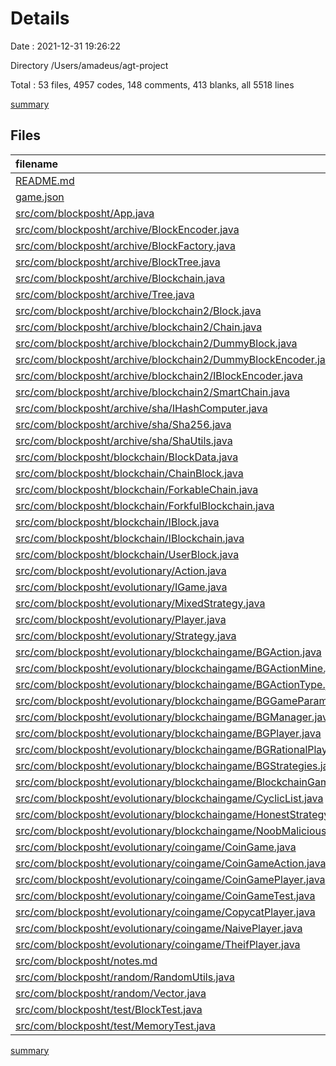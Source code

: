 # Details

Date : 2021-12-31 19:26:22

Directory /Users/amadeus/agt-project

Total : 53 files,  4957 codes, 148 comments, 413 blanks, all 5518 lines

[summary](results.md)

## Files
| filename | language | code | comment | blank | total |
| :--- | :--- | ---: | ---: | ---: | ---: |
| [README.md](/README.md) | Markdown | 1 | 0 | 0 | 1 |
| [game.json](/game.json) | JSON | 3,810 | 0 | 0 | 3,810 |
| [src/com/blockposht/App.java](/src/com/blockposht/App.java) | Java | 5 | 0 | 3 | 8 |
| [src/com/blockposht/archive/BlockEncoder.java](/src/com/blockposht/archive/BlockEncoder.java) | Java | 1 | 9 | 5 | 15 |
| [src/com/blockposht/archive/BlockFactory.java](/src/com/blockposht/archive/BlockFactory.java) | Java | 0 | 18 | 8 | 26 |
| [src/com/blockposht/archive/BlockTree.java](/src/com/blockposht/archive/BlockTree.java) | Java | 0 | 7 | 4 | 11 |
| [src/com/blockposht/archive/Blockchain.java](/src/com/blockposht/archive/Blockchain.java) | Java | 0 | 49 | 14 | 63 |
| [src/com/blockposht/archive/Tree.java](/src/com/blockposht/archive/Tree.java) | Java | 0 | 28 | 12 | 40 |
| [src/com/blockposht/archive/blockchain2/Block.java](/src/com/blockposht/archive/blockchain2/Block.java) | Java | 34 | 0 | 10 | 44 |
| [src/com/blockposht/archive/blockchain2/Chain.java](/src/com/blockposht/archive/blockchain2/Chain.java) | Java | 58 | 1 | 15 | 74 |
| [src/com/blockposht/archive/blockchain2/DummyBlock.java](/src/com/blockposht/archive/blockchain2/DummyBlock.java) | Java | 8 | 0 | 4 | 12 |
| [src/com/blockposht/archive/blockchain2/DummyBlockEncoder.java](/src/com/blockposht/archive/blockchain2/DummyBlockEncoder.java) | Java | 6 | 0 | 2 | 8 |
| [src/com/blockposht/archive/blockchain2/IBlockEncoder.java](/src/com/blockposht/archive/blockchain2/IBlockEncoder.java) | Java | 4 | 0 | 2 | 6 |
| [src/com/blockposht/archive/blockchain2/SmartChain.java](/src/com/blockposht/archive/blockchain2/SmartChain.java) | Java | 6 | 0 | 3 | 9 |
| [src/com/blockposht/archive/sha/IHashComputer.java](/src/com/blockposht/archive/sha/IHashComputer.java) | Java | 4 | 0 | 2 | 6 |
| [src/com/blockposht/archive/sha/Sha256.java](/src/com/blockposht/archive/sha/Sha256.java) | Java | 15 | 0 | 9 | 24 |
| [src/com/blockposht/archive/sha/ShaUtils.java](/src/com/blockposht/archive/sha/ShaUtils.java) | Java | 22 | 4 | 6 | 32 |
| [src/com/blockposht/blockchain/BlockData.java](/src/com/blockposht/blockchain/BlockData.java) | Java | 21 | 0 | 8 | 29 |
| [src/com/blockposht/blockchain/ChainBlock.java](/src/com/blockposht/blockchain/ChainBlock.java) | Java | 52 | 1 | 13 | 66 |
| [src/com/blockposht/blockchain/ForkableChain.java](/src/com/blockposht/blockchain/ForkableChain.java) | Java | 56 | 1 | 17 | 74 |
| [src/com/blockposht/blockchain/ForkfulBlockchain.java](/src/com/blockposht/blockchain/ForkfulBlockchain.java) | Java | 77 | 3 | 18 | 98 |
| [src/com/blockposht/blockchain/IBlock.java](/src/com/blockposht/blockchain/IBlock.java) | Java | 10 | 0 | 4 | 14 |
| [src/com/blockposht/blockchain/IBlockchain.java](/src/com/blockposht/blockchain/IBlockchain.java) | Java | 4 | 0 | 2 | 6 |
| [src/com/blockposht/blockchain/UserBlock.java](/src/com/blockposht/blockchain/UserBlock.java) | Java | 34 | 1 | 11 | 46 |
| [src/com/blockposht/evolutionary/Action.java](/src/com/blockposht/evolutionary/Action.java) | Java | 3 | 0 | 3 | 6 |
| [src/com/blockposht/evolutionary/IGame.java](/src/com/blockposht/evolutionary/IGame.java) | Java | 6 | 0 | 3 | 9 |
| [src/com/blockposht/evolutionary/MixedStrategy.java](/src/com/blockposht/evolutionary/MixedStrategy.java) | Java | 0 | 6 | 3 | 9 |
| [src/com/blockposht/evolutionary/Player.java](/src/com/blockposht/evolutionary/Player.java) | Java | 17 | 3 | 6 | 26 |
| [src/com/blockposht/evolutionary/Strategy.java](/src/com/blockposht/evolutionary/Strategy.java) | Java | 18 | 0 | 5 | 23 |
| [src/com/blockposht/evolutionary/blockchaingame/BGAction.java](/src/com/blockposht/evolutionary/blockchaingame/BGAction.java) | Java | 11 | 0 | 5 | 16 |
| [src/com/blockposht/evolutionary/blockchaingame/BGActionMine.java](/src/com/blockposht/evolutionary/blockchaingame/BGActionMine.java) | Java | 30 | 0 | 9 | 39 |
| [src/com/blockposht/evolutionary/blockchaingame/BGActionType.java](/src/com/blockposht/evolutionary/blockchaingame/BGActionType.java) | Java | 4 | 0 | 2 | 6 |
| [src/com/blockposht/evolutionary/blockchaingame/BGGameParameters.java](/src/com/blockposht/evolutionary/blockchaingame/BGGameParameters.java) | Java | 19 | 0 | 9 | 28 |
| [src/com/blockposht/evolutionary/blockchaingame/BGManager.java](/src/com/blockposht/evolutionary/blockchaingame/BGManager.java) | Java | 44 | 2 | 16 | 62 |
| [src/com/blockposht/evolutionary/blockchaingame/BGPlayer.java](/src/com/blockposht/evolutionary/blockchaingame/BGPlayer.java) | Java | 15 | 2 | 7 | 24 |
| [src/com/blockposht/evolutionary/blockchaingame/BGRationalPlayer.java](/src/com/blockposht/evolutionary/blockchaingame/BGRationalPlayer.java) | Java | 83 | 4 | 25 | 112 |
| [src/com/blockposht/evolutionary/blockchaingame/BGStrategies.java](/src/com/blockposht/evolutionary/blockchaingame/BGStrategies.java) | Java | 10 | 0 | 5 | 15 |
| [src/com/blockposht/evolutionary/blockchaingame/BlockchainGame.java](/src/com/blockposht/evolutionary/blockchaingame/BlockchainGame.java) | Java | 76 | 3 | 22 | 101 |
| [src/com/blockposht/evolutionary/blockchaingame/CyclicList.java](/src/com/blockposht/evolutionary/blockchaingame/CyclicList.java) | Java | 30 | 0 | 7 | 37 |
| [src/com/blockposht/evolutionary/blockchaingame/HonestStrategy.java](/src/com/blockposht/evolutionary/blockchaingame/HonestStrategy.java) | Java | 30 | 1 | 11 | 42 |
| [src/com/blockposht/evolutionary/blockchaingame/NoobMaliciousStrategy.java](/src/com/blockposht/evolutionary/blockchaingame/NoobMaliciousStrategy.java) | Java | 19 | 5 | 5 | 29 |
| [src/com/blockposht/evolutionary/coingame/CoinGame.java](/src/com/blockposht/evolutionary/coingame/CoinGame.java) | Java | 69 | 0 | 15 | 84 |
| [src/com/blockposht/evolutionary/coingame/CoinGameAction.java](/src/com/blockposht/evolutionary/coingame/CoinGameAction.java) | Java | 17 | 0 | 7 | 24 |
| [src/com/blockposht/evolutionary/coingame/CoinGamePlayer.java](/src/com/blockposht/evolutionary/coingame/CoinGamePlayer.java) | Java | 22 | 0 | 8 | 30 |
| [src/com/blockposht/evolutionary/coingame/CoinGameTest.java](/src/com/blockposht/evolutionary/coingame/CoinGameTest.java) | Java | 14 | 0 | 7 | 21 |
| [src/com/blockposht/evolutionary/coingame/CopycatPlayer.java](/src/com/blockposht/evolutionary/coingame/CopycatPlayer.java) | Java | 20 | 0 | 7 | 27 |
| [src/com/blockposht/evolutionary/coingame/NaivePlayer.java](/src/com/blockposht/evolutionary/coingame/NaivePlayer.java) | Java | 12 | 0 | 6 | 18 |
| [src/com/blockposht/evolutionary/coingame/TheifPlayer.java](/src/com/blockposht/evolutionary/coingame/TheifPlayer.java) | Java | 12 | 0 | 5 | 17 |
| [src/com/blockposht/notes.md](/src/com/blockposht/notes.md) | Markdown | 4 | 0 | 1 | 5 |
| [src/com/blockposht/random/RandomUtils.java](/src/com/blockposht/random/RandomUtils.java) | Java | 28 | 0 | 10 | 38 |
| [src/com/blockposht/random/Vector.java](/src/com/blockposht/random/Vector.java) | Java | 85 | 0 | 22 | 107 |
| [src/com/blockposht/test/BlockTest.java](/src/com/blockposht/test/BlockTest.java) | Java | 16 | 0 | 3 | 19 |
| [src/com/blockposht/test/MemoryTest.java](/src/com/blockposht/test/MemoryTest.java) | Java | 15 | 0 | 7 | 22 |

[summary](results.md)